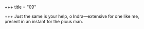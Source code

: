 +++
title = "09"

+++
Just the same is your help, o Indra—extensive for one like me,  
present in an instant for the pious man.  